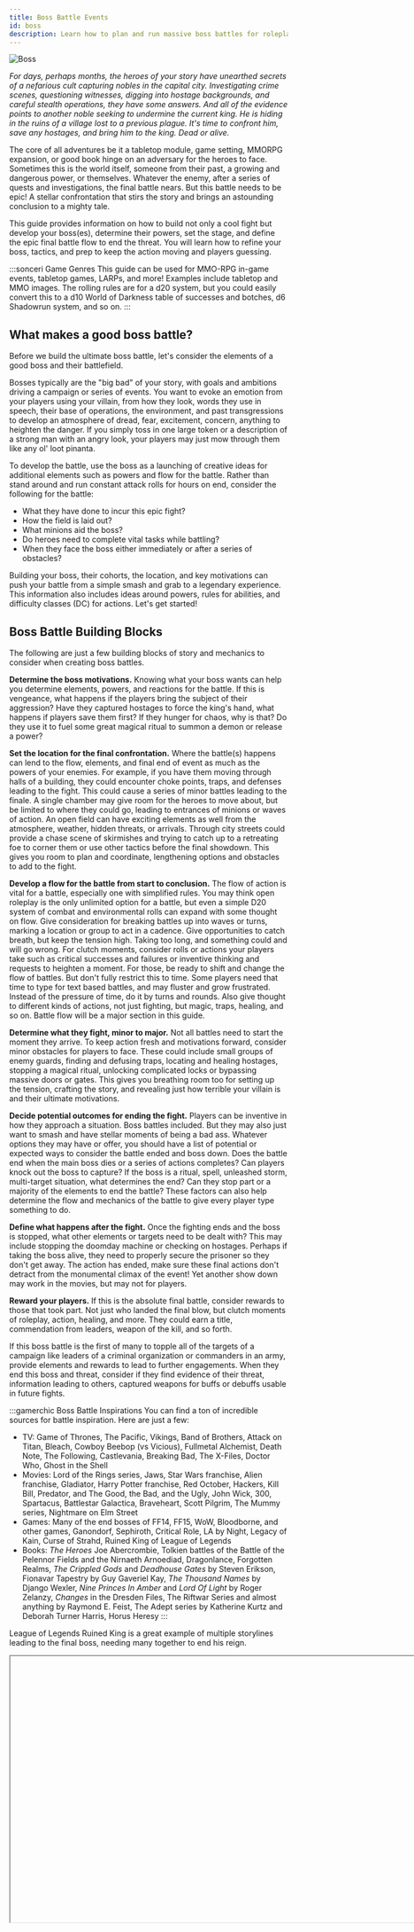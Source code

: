 ```yaml
---
title: Boss Battle Events
id: boss
description: Learn how to plan and run massive boss battles for roleplay and rolling games.
---
```


![Boss](/img/guides/guide-boss.png)

*For days, perhaps months, the heroes of your story have unearthed secrets of a nefarious cult capturing nobles in the capital city. Investigating crime scenes, questioning witnesses, digging into hostage backgrounds, and careful stealth operations, they have some answers. And all of the evidence points to another noble seeking to undermine the current king. He is hiding in the ruins of a village lost to a previous plague. It's time to confront him, save any hostages, and bring him to the king. Dead or alive.*

The core of all adventures be it a tabletop module, game setting, MMORPG expansion, or good book hinge on an adversary for the heroes to face. Sometimes this is the world itself, someone from their past, a growing and dangerous power, or themselves. Whatever the enemy, after a series of quests and investigations, the final battle nears. But this battle needs to be epic! A stellar confrontation that stirs the story and brings an astounding conclusion to a mighty tale.

This guide provides information on how to build not only a cool fight but develop your boss(es), determine their powers, set the stage, and define the epic final battle flow to end the threat. You will learn how to refine your boss, tactics, and prep to keep the action moving and players guessing.

:::sonceri Game Genres
This guide can be used for MMO-RPG in-game events, tabletop games, LARPs, and more! Examples include tabletop and MMO images. The rolling rules are for a d20 system, but you could easily convert this to a d10 World of Darkness table of successes and botches, d6 Shadowrun system, and so on.
:::

## What makes a good boss battle?
Before we build the ultimate boss battle, let's consider the elements of a good boss and their battlefield.

Bosses typically are the "big bad" of your story, with goals and ambitions driving a campaign or series of events. You want to evoke an emotion from your players using your villain, from how they look, words they use in speech, their base of operations, the environment, and past transgressions to develop an atmosphere of dread, fear, excitement, concern, anything to heighten the danger. If you simply toss in one large token or a description of a strong man with an angry look, your players may just mow through them like any ol' loot pinanta. 

To develop the battle, use the boss as a launching of creative ideas for additional elements such as powers and flow for the battle. Rather than stand around and run constant attack rolls for hours on end, consider the following for the battle:

* What they have done to incur this epic fight?
* How the field is laid out?
* What minions aid the boss?
* Do heroes need to complete vital tasks while battling?
* When they face the boss either immediately or after a series of obstacles?

Building your boss, their cohorts, the location, and key motivations can push your battle from a simple smash and grab to a legendary experience. This information also includes ideas around powers, rules for abilities, and difficulty classes (DC) for actions. Let's get started!

## Boss Battle Building Blocks
The following are just a few building blocks of story and mechanics to consider when creating boss battles. 

<div id="hilit">

**Determine the boss motivations.** Knowing what your boss wants can help you determine elements, powers, and reactions for the battle. If this is vengeance, what happens if the players bring the subject of their aggression? Have they captured hostages to force the king's hand, what happens if players save them first? If they hunger for chaos, why is that? Do they use it to fuel some great magical ritual to summon a demon or release a power?

**Set the location for the final confrontation.** Where the battle(s) happens can lend to the flow, elements, and final end of event as much as the powers of your enemies. For example, if you have them moving through halls of a building, they could encounter choke points, traps, and defenses leading to the fight. This could cause a series of minor battles leading to the finale. A single chamber may give room for the heroes to move about, but be limited to where they could go, leading to entrances of minions or waves of action. An open field can have exciting elements as well from the atmosphere, weather, hidden threats, or arrivals. Through city streets could provide a chase scene of skirmishes and trying to catch up to a retreating foe to corner them or use other tactics before the final showdown. This gives you room to plan and coordinate, lengthening options and obstacles to add to the fight.

**Develop a flow for the battle from start to conclusion.** The flow of action is vital for a battle, especially one with simplified rules. You may think open roleplay is the only unlimited option for a battle, but even a simple D20 system of combat and environmental rolls can expand with some thought on flow. Give consideration for breaking battles up into waves or turns, marking a location or group to act in a cadence. Give opportunities to catch breath, but keep the tension high. Taking too long, and something could and will go wrong. For clutch moments, consider rolls or actions your players take such as critical successes and failures or inventive thinking and requests to heighten a moment. For those, be ready to shift and change the flow of battles. But don't fully restrict this to time. Some players need that time to type for text based battles, and may fluster and grow frustrated. Instead of the pressure of time, do it by turns and rounds. Also give thought to different kinds of actions, not just fighting, but magic, traps, healing, and so on. Battle flow will be a major section in this guide.

**Determine what they fight, minor to major.** Not all battles need to start the moment they arrive. To keep action fresh and motivations forward, consider minor obstacles for players to face. These could include small groups of enemy guards, finding and defusing traps, locating and healing hostages, stopping a magical ritual, unlocking complicated locks or bypassing massive doors or gates. This gives you breathing room too for setting up the tension, crafting the story, and revealing just how terrible your villain is and their ultimate motivations.

**Decide potential outcomes for ending the fight.** Players can be inventive in how they approach a situation. Boss battles included. But they may also just want to smash and have stellar moments of being a bad ass. Whatever options they may have or offer, you should have a list of potential or expected ways to consider the battle ended and boss down. Does the battle end when the main boss dies or a series of actions completes? Can players knock out the boss to capture? If the boss is a ritual, spell, unleashed storm, multi-target situation, what determines the end? Can they stop part or a majority of the elements to end the battle? These factors can also help determine the flow and mechanics of the battle to give every player type something to do. 

**Define what happens after the fight.** Once the fighting ends and the boss is stopped, what other elements or targets need to be dealt with? This may include stopping the doomday machine or checking on hostages. Perhaps if taking the boss alive, they need to properly secure the prisoner so they don't get away. The action has ended, make sure these final actions don't detract from the monumental climax of the event! Yet another show down may work in the movies, but may not for players.

**Reward your players.** If this is the absolute final battle, consider rewards to those that took part. Not just who landed the final blow, but clutch moments of roleplay, action, healing, and more. They could earn a title, commendation from leaders, weapon of the kill, and so forth. 

If this boss battle is the first of many to topple all of the targets of a campaign like leaders of a criminal organization or commanders in an army, provide elements and rewards to lead to further engagements. When they end this boss and threat, consider if they find evidence of their threat, information leading to others, captured weapons for buffs or debuffs usable in future fights. 

</div>

:::gamerchic Boss Battle Inspirations
You can find a ton of incredible sources for battle inspiration. Here are just a few:

* TV: Game of Thrones, The Pacific, Vikings, Band of Brothers, Attack on Titan, Bleach, Cowboy Beebop (vs Vicious), Fullmetal Alchemist, Death Note, The Following, Castlevania, Breaking Bad, The X-Files, Doctor Who, Ghost in the Shell
* Movies: Lord of the Rings series, Jaws, Star Wars franchise, Alien franchise, Gladiator, Harry Potter franchise, Red October, Hackers, Kill Bill, Predator, and The Good, the Bad, and the Ugly, John Wick, 300, Spartacus, Battlestar Galactica, Braveheart, Scott Pilgrim, The Mummy series, Nightmare on Elm Street
* Games: Many of the end bosses of FF14, FF15, WoW, Bloodborne, and other games, Ganondorf, Sephiroth, Critical Role, LA by Night, Legacy of Kain, Curse of Strahd, Ruined King of League of Legends
* Books: *The Heroes* Joe Abercrombie, Tolkien battles of the Battle of the Pelennor Fields and the Nirnaeth Arnoediad, Dragonlance, Forgotten Realms, *The Crippled Gods* and *Deadhouse Gates* by Steven Erikson, Fionavar Tapestry by Guy Gaveriel Kay, *The Thousand Names* by Django Wexler, *Nine Princes In Amber* and *Lord Of Light* by Roger Zelanzy, *Changes* in the Dresden Files, The Riftwar Series and almost anything by Raymond E. Feist, The Adept series by Katherine Kurtz and Deborah Turner Harris, Horus Heresy
:::

League of Legends Ruined King is a great example of multiple storylines leading to the final boss, needing many together to end his reign.

<Iframe url="https://www.youtube.com/embed/a8h1BTe45AU"
        width="854px"
        height="480px"
        id="myId"
        className="video-container"
        display="initial"
        position="relative"
        allow="accelerometer; autoplay=1; clipboard-write; encrypted-media; gyroscope; picture-in-picture" 
        allowFullScreen
        />

Stranger Things Season 4 finale battle vs Vecna (spoilers) shows multiple battles happening simultaneously to take down the boss threat.

<Iframe url="https://www.youtube.com/embed/eR_xzqWAC2k"
        width="854px"
        height="480px"
        id="myId"
        className="video-container"
        display="initial"
        position="relative"
        allow="accelerometer; autoplay=1; clipboard-write; encrypted-media; gyroscope; picture-in-picture" 
        allowFullScreen
        />

## Sample Battles

This guide will create 2 villain battles using the options and examples to give you ideas for your epic fights. We will create battle elements, the environment, develop the flow, and end the battle. 

:::sonceri Symbols and D20
For ease of understanding, Warcraft raid symbols are used and the [Warcraft Conquest](https://docs.google.com/document/d/1nlRtaicINUoWWn35ny1MoXp1-zMDL1YMTIW69sHd0v0/edit) and [Expanded Expertise](https://docs.google.com/document/d/1SPOAiBTRjKQKwgwTdK8vjfSWJ7jzHvZAC_pL-FyDim4/edit) system for D20 rules. Any system can be used in place of these or simply open roleplay. These examples just help highlight different methods for running the battles with DCs.
:::

<div class="info-rows">

| | |
| -- | -- |
| ![dragon](/img/guides/icon-dragon.png) | **Ancient Prison** is a final epic battle of a magical ritual holding two combatants in locked combat: Brightmorn a dracthyr (or dragonborn) hero and The Betrayer a corrupted dragon. Held behind a magical barrier ribboned in time and arcane, the villain dragon is locked in combat with a valient warrior of old, both showing terrible wounds yet bound by the spellwork.After learning of this enscrolled battle in previous events, the players arrive at the top of a tower to breech the barrier, end the corrupted dragon, and save a potential hero lost to time and draconic machinations. |
| ![pirate](/img/guides/icon-pirate.png) | **Bandit King** is a smuggler group under the moniker Red Fox Curios connected to pirates and running a smuggling venture. With the Dragon Isles opening, luring numerous explorers and skilled scholars, but few guards. With keen ideas and ingenious plans, they have attacked caravans leaving evidence of Primalists. Over time, they have numerous people, stockpiled and stolen vast amounts of cargo, supplies, and relics. They have also taken a few hostage scholars to sell. It's time to deal with them in a cavern base. |

</div>

## Building the Battle Elements

A battle can be as complicated or simple as you want, focused with one or a couple major enemies or tons of smaller foes leading to that one massive threat. Options are limitless! But with so many options, you could get lost, too complicated, or flounder wondering where to start.

Deciding the following key elements can help you shape the battle:

<div id="hilit">

* **Major Enemies**: How many major enemies will be in the fight? Only the main villain or a number of moderate villains? Will they fight all of these enemies at the same time, in groups, or one at a time?
* **Minor Enemies**: Be these minions, beasts, traps, or guards, will the players need to battle through lesser powered enemies to find the major villain(s)? Can they bypass the minions? Are they fought from entrance to boss, or summoned during the fight?
* **Special Allies**: The battle may have potential allies to gain through rescue or sent as NPCs with the players. They could provide key information, a buff, or items for the battle.
* **Moving or Stationary Battles**: Will players move through to find and fight the boss, begin in the location and not move, fight and move in phases? Or will the players battle the villain and follow them through a series of places in a chase? This can help determine timing, breathing room, and options to keep players motivated.
* **Special Attacks**: You may want to consider buffs the players may have, debuffs applied by the villain, or special attacks that function like environmental effects, debuffs, or a task to complete. This gives your battle diversity while staying within the bounds of the rules. 
* **Environmental Attacks**: These attacks can be unleashed spells and area of effect (AOE) from the location or boss, affects from the location like storms, fly by attacks from minions, or sprung traps. Environmental rolls can get interesting if you handle them with key elements, such as melee takes an environmental attack while ranged get to attack and vice versa.
* **Battle Tasks**: Can players affect your villain and their plans by tackling tasks during a fight? If there is a ritual, magical folks could use their combat actions to instead use skills for undoing the ritual. If there is a magical barrier protecting the villain and minions attacking, some members could attempt taking down the barrier. Healers need to heal and save fallen comrades and hostages as warriors hold the enemy at bay. Heavy fighters could bust through gates using loaded cannons while magical folks hold up a barrier protecting the fighters. So many options!

Let's use these ideas to build the elements for these battles.

### Ancient Prison

The following information lays out the major boss, minor enemies, expected battle elements, and some roll DCs for the Ancient Prison event. This event includes a major enemy and special ally along with various waves of battles leading to the final confrontation.

<div class="info-rows">

| Elements | Description |
| -- | -- |
| **Major Enemies** | The Betrayer was a blue dragon named Lein that fell to a strange corruption. Long in the past, he received a magical artifact to investigate that held a whisper and offer of arcane. What Lein received was a tincture of the old gods through their priest and a terrible legacy. Becoming The Betrayer, the dragon has sprouted eyes that see all things. This enemy is not accessible until the minor enemies are fought and battle task completed. The Betrayer is not fresh to the field but grievously wounded. It's battle with Brightmorn kept it in place as the imprisonment spell was cast. |
| **Minor Enemies** | A number of waves of protodragon whelplings and protodragons are called and rise to battle players. These waves start after players located at the prison {star} start working on tasks to repair runes and unlock it. Waves will crawl up the sides of the tower or land. The DM keeps a tally of damage and decides based on accumulated rolls when a group is bested, or by number of turns. Keep watch for critical failures and hits to highlight actions.<br/><br/>**Warcraft Conquest Rules:**  Call for Combat rounds by groups, keeping groups fighting in turns to make larger events managable. The first enemies are groups of whelplings, second set are massive protodragons. Each point of damage kills a whelpling in a sizable group. Protodragons are a large pool of hit points to burn through.  |
| **Special Ally** | When the prison is released, not only the The Betrayer is freed. A hurt but fighting dracthyr known as Brightmorn will aid the heroes in the final conflict. He is terribly hurt, and only able to provide a rallying buff for one attack in the last stages of battle. This dracthyr was locked in battle with The Betrayer, long enough to cast the prison ritual spell that locked them both together. He is the final line of defense if the prison was ever opened.<br/><br/>**Warcraft Conquest Rules:** All players receive the Rally buff for their final rolls, be it combat or healing. All players choosing combat take part in the killing blow. Brightmorn will fall unconscious. |
| **Moving or Stationary** | Stationary event. Players will arrive to the battle area without moving locations. |
| **Special Attacks** | When active, the Major Enemy boss has one special attack called *Betrayed*. It becomes a vision of someone that has betrayed the player, voice and look, behavior and aspect absolutely matching someone in their past.<br/><br/>**Warcraft Conquest Rules:** Roll PERCEPTION + BODY or INT or CHA.<ul><li>1-10 {skull} has the face and voice of someone that has betrayed you.</li><li>11+ you feel something cloud your mind as you gaze upon it…but seen only this twisted form of Dragon. Those versed in Old Gods and the Void, this feels like something from those realms…</li></ul> |
| **Environmental Attacks** | Few if any environmental attacks. With the waves of enemies and a battle task to complete, this is a good amount of split attention and combat for the group. Highly recommend not using these for this battle. |
| **Battle Tasks** | Magical players can use skills (such as Advanced Expertise from the Warcraft Conquest system, Arcana, Spellweaving, and Puzzles/Enigmas) to rework runes, repair missing runes, to reconnect the leyline power to the prison ritual. Leylines directed by ancient draconic runework attempts to connect to the spell prison, much like previous events. The DM calculates these successes accumulative between all players working on runes to hit the DC for unlocking the prison.<br/><br/>**Warcraft Conquest Rules:** {star} Roll PERCEPTION + INT or BODY. <ul><li>10-15 some runes are connected</li><li>16-19 more runes connected</li><li>20+ a sequence locks</li></ul>  |

</div>

### Bandit King

The following information lays out the major boss, minor enemies, expected battle elements, and some roll DCs for the Bandit King event. This is a group of enemies with a lead boss. In effect, the entire group of named enemies are the boss.

<div class="info-rows">

| Elements | Description |
| -- | -- |
| **Major Enemies** | The battle includes 2 bosses to tackle. *Dorn Ramson* is the leader of the Red Fox Curios smuggling group. He is a massive Kultiran warrior with a quick wit, clean shaven with tattoos of waves over his jaw, piercing steel eyes. He fights with a heavy saber and mace, with a shaman in his backpack. *Pierce* is a half Quel'dorei rogue with deadly percision, poisoned blades, and an unrivaled skill taking down magi. A mage slayer and scholar of people, he has spear-headed the hostage work. |
| **Minor Enemies** | The rest of the cadre are minor threats including small groups of riflemen led by Mr. Fellows, hyenas, bully boys led by Wrenn, and Grosser the goblin shaman in Ramson's backpack. If you need to increase the threat, Grosser can be a heightened problem. These enemies are set up outside the cave, into the cave, and deep in the cave with the hostages and goods. |
| **Special Ally** | They do not have readily available allies. But they could use Perception rolls and skills to find supplies and use them in the battle. For example, they could find potions of healing, petrification potions, bombs, and more. Get inventive and let players try new things. These could provide buffs for attacks!<ul><li>Disoriented/On Fire: Bombs explode causing NPCs to take 2 additional damage in next attack.</li><li>Healing Potion: The player could drink it or feed it to another, providing +2 to a healing roll.</li><li>Petrification potions: Splashes cause more damage to the enemies, making them brittle. They take +1 damage for the rest of the battle.</li></ul> |
| **Moving or Stationary** | Moving event. Players arrive to a location, scout and seek the first lines of battles, working towards the main boss battle. |
| **Special Attacks** | *Dorn Ramson* may have special attacks as the main boss as environmental rolls applying debuffs or damage:<ul><li>Line of Fire in melee causing an AOE of damage split between those nearest</li><li>Totem of Grounding affecting magic users thrown from Grosser the shaman in his backpack, debuffing all healing and battle magic -1 until destroyed</li><li>Spinning saber thrown to dance and cut through the ranged, AOE damage</li></ul>*Pierce's* special attack is to kill hostages. If players do not fight to save hostages, he will begin stabbing them. Expect 1-2 hostages to be at death's door or dead. Make this hurt. |
| **Environmental Attacks** | Enemies have various options for causing trouble and applying pressure. These could be run as environmental rolls (D20 rolls for ducking, debuffing, or receiving damage) against melee and ranged. Each attack could be special per enemy.<ul><li>Petrification potions could cause minor damage or destroy items</li><li>Throw nets to immobilize</li><li>Hyenas could cause a combat debuff on rolls from cackling howl or bleed targets</li><li>Riflemen could set fire to oil in the ground with a volley</li></ul>**Warcraft Conquest Rules:**  Depending on the attack, you could follow the usual rules for safety or damage. I highly recommend considering debuffs such as: <ul><li>*Disoriented*: Hyenas could cause a combat debuff on rolls from cackling howl. Take 2 additional damage in next attack.</li><li>*Disarmed*: Grosser the shaman casts chain lightning causing people to get disarmed. Next attack, they must pick up their weapon to fight using only a straight attack roll for 1 turn, no perks.</li><li>*On Fire*: take 1 extra damage every turn until they put the fire out</li></ul> |
| **Battle Tasks** | Save the hostages. Pierce will attempt to kill and use the hostages to keep people back. Scouts and stealth players could attempt to sneak in and take on Pierce to safeguard the hostages. Hostages have damage and may die easily if stabbed. You should have some die, to push the terrible situation. |

</div>

## Building the Environment

The location of your finale battles should be more than just a cool spot in a game or a fancy map in a virtual table top or printed for miniatures. Consider all aspects of the environment to create a mood and atmosphere that heightens excitment, fear, concern, and other emotions you want the party to cycle through. You can capture this with a physical location, music to play for the fight, minis/tokens/drawings to push the look and feel for the enemy, in game tricks like toys and spells, animations in VTTs, and simply the written word.

Once you have these elements, you can set that stage with locations for your enemies. Consider their movement and actions as part of that atmosphere. They don't need to sit in one place, but can shift, move, and be free in how they attack or flee.

Again, the options are limitless. These elements can help you shape the environment:

* **Physical Location**: From tabletop maps to in-game areas of an MMO-RPG, you can find any location to fit your needs. 
  * For online games, you may want to consider a proxy if you don't find what you need in the lands of your campaign. 
  * Consider the open world, dungeons, and raid instances depending on the size of your event. If the location is too wide open, you could lose people. If you keep on a path, players will stay on target.
  * If the battle remains stationary, consider entrances and exits, furniture and props available, lightning, and feeling of the area. 
  * For moving events, play with halls and rooms, caves and tunnels, structures in the open world to direct your path.
  * Consider the time of day as it may affect an in-game location providing extra elements.

* **Extra Touches**: From music to art, you can provide additional touches to really push the atmosphere and feeling for your battle. 

  * Discord is a fantastic platform for posting artwork and images of your enemies, playing music like a DJ, and sharing your screen for those that may not be available. You are only limited by your imagination. 
  * For in-game options, consider toys such as the new Dragonflight environment machines for weather and sky, inky darkness potions for outdoors, various items as evidence they may find, and in-game mail messages copied as letter or documents they locate. 
  * Addons may give you more flexibility, including created items with TRP Extended or using custom transmog looks and character profile descriptions for interactive NPCs.
  * Post early stories that lead into the narrative, giving players more time to immerse themselves. These could be tales leading into a campaign and summaries after events.
  * Look at player profiles and consider their backstories. Latch onto key elements to connect with the enemies and location. Did they come from the area? Do they recognize some targets from a past city or school? They could have skills that also provide insights, such as religious teachings, battle techniques, scholarly pursuits, ability to see and speak with the dead.

* **Writing**: If you know your enemies will give grand statements, have creepy things to say, or you want to craft their speech or your descriptions with colorful terms, consider prewriting. It not only helps when running and intense event, but you can use this for speeches, one-liners, lists of words to describe something, and more! Here are some examples:

  * If you plan to run in different types of weather, write lists of words describing the weather from storms to intense heat. 
  * Pick colors and adjectives for attacks and results to give fresh words to read and interact with. Swords can do more than simply slash, magic enchants could enrich a mace's smash, and so on.
  * Consider aspects of your enemies you want at the forefront. Write a list of common words or phrases they use, words to describe them. Give them a tick or trait that sets them apart. It helps solidify who the enemy is beyond a bouncing Skull icon.
  * Let players describe something for you, keep notes of key things they say or come up with, and run with it. Whispers and passed information can also be a life saver for a DM. Prewrite lists of insights, correct and incorrect depending on roleplay and rolls, then pass these quietly along. Players can craft the action for you.

### Ancient Prison

The location for the **Ancient Prison** is a single tower with enough space to break up all members into multiple groups. This epic battle will run only at the top of the tower in Waking Shores, Warcraft Dragon Isles. The tall tower has enough space for a center area for the prison and 4 leaves to separate players into groups based on compass directions. All views are majestic with a vibrant sky, towers and mountains in the distance, and enough distance between groups to give them space to work and move. 

This layout supports a stationary battle, giving players just enough space to shift, atmosphere to enjoy, and a focused waves battle. 

Based on events, players have directed power to this tower which has caused a beacon to rise and shine over it, like sunlight pouring up from the ground around it. However, as it charges, it takes time (which lets the events stretch from one night to the next). This may cause others in the area to be intrigued. Use that to  push the feeling of this tower and the awe of power. Let's prewrite a description:

>The air feels tense, crackling with energy, as the empowered tower gleams as a beacon in the Waking Shore. So many were pointing, gawking below, wondering throughout the day WHAT was happening. And your group like others is drawn there…but with a purpose. The Silver Legacy likewise pinwheel through the air with you as you fly…up…up..up to the top until your drake shivers from the power needed for wings and breath. Reaching the summit, you find an intact tower. By sight, it is quiet if bright.

![prison base](/img/guides/prison-base.jpg)

The following are the main characters I determine for this battle, using these guidelines to craft the experience:

<div class="info-rows">

| Elements | Description |
| -- | -- |
| **The Betrayer** | Once a young blue dragon called Lein, an old god relic connected them to a tendril of power and influnece from an old god's priest. For now, who that is doesn't matter and can evolve later if players show interest. Less is more right now. This description is what they see when the barrier drops. Until then, it is too bright to see details.<br/><br/>*Description*: A mass of violet violence carves through the air. Once a blue dragon, it is now some amalgam of deep night. Deep gashes rend through scale and muscle revealing bone in some places, yet blood does not flow or clot. Indigo and night gems scatter across flesh and scale, one with its body. Small, yet a youth, but something unwholesome lies in the eyes. And the gems all open at once. So many eyes, of so many races… It does not speak…<br/><br/>*Keywords*: violet, violence, darkness, seething, lurid, hypnotic, deceiving, soo many eyes, goat iris, triplicate reflections, pooling darkness that absorbs like never reflecting<br/><br/>*Aspects*: Constantly standing staring at all players at once and speaking. Players hear and see those that betrayed them most. Demeaning, disinterested, disappointed, mourning and sadness. Not direct hate, let the players find their own hate. |
| **Brightmorn** | A dracthyr of little renown, he battled the once dragon with others. When death seemed impossible and cleansing unknown, he sacrified himself to be locked in a force cage with The Betrayer until the dragons could find a solution. He was forgotten. This backstory may be important later, for now he is badly hurt and still locked in battle. This description is what they see when the barrier drops. Until then, it is too bright to see details.<br/><br/>*Description*: A Dracthyr of brilliant dove gray scales lands with a mail plated clack of claws. Armor in layers of dunes and waves wraps around the heavy form, banded over horns coiled in bronze. A line of writhing deep violet seethes along one wing, a wound left by the other. He holds forth a greatsword cracked through with golden sand falling to the tower stones. “Why have you…released this spellwork? We cannot allow it to leave this place!”<br/><br/>*Keywords*:inspirational, tired, unfaltering, nearing the razor's edge, fighting not to die to sink into oblivion, pale and losing strength, heralding strength to those that need it, a cold sunlight, a winter's touch to his breath and flesh as if warmth was lost<br/><br/>*Aspects*: Unwilling to fall lest this creature be released on the world. He does not see himself as a hero, merely doing what must be done at all costs. He is so irreevocably tired and aware of time's passing. He has felt those many eyes on his...for thousands of years. Any warmth is drawn from him, leaving him thin as smokein a still room. |
| **Shimmers** | Throughout the events, odd shimmers have been visible by dracthyr and highly magical players. Asking players with high magic (regardless of class) to roll, I kept a list of those to provide whispers of oddities to. These shimmers are magical reflections of the past battles and histories caught from the timeloop of the Betrayer and Brightmorn. This is a way to add even more backstory or direct players. Shimmers could be seen with perception rolls seeming to give direction (rather than just saying HEY DO THE THING!).<br/><br/>*Aspects*: Helpful and afraid, hints of being familiar to dracthyr but they can't seem to pinpoint why |

A group is helping the players gather and fight this as helpful allies. They are here for story and only provide a buff if absolutely required. They can help in the description of seeing the combatants locked in the barrier:

>Two figures seem locked in place, hovering in air, within the glow. Runes are pulsing in some odd patterns, the power is available, but not all of the runes are connecting as stonework is in the wrong pattern! It looks much like the stones from last night. Felarin motions to those with magics call. “Fellowship and Legacy, let’s work together on this. Maybe we can reorder these runes and stones to unlock the ritual or connect with the leyline?”

</div>

### Bandit King

The location for the **Bandit King** is a large cavern with a wide entrance and area to fight. This event was held in a cavern system in Waking Shores, Warcraft Dragon Isles. The cave located near the Life Vault Ruins has an extensive system inside, a wide field leading to the entrance, and many hiding places for players to slowly scout up to the location. 

This layout supports a moving battle, working through minions to find and fight the final boss deep in the cave.

Based on events, players have tracked the last frightful run of a caravan until they find one wagon destroyed, the rest escaped. They find blood and week old trails leading away along a river. When they arrive, they see a clearing. The description gives hints that scouts and stealth may be a good idea:

>Leaving the trails, you come along a riverside, rocks and deep earth damp from the shallows and fast moving depths. The clarity of the water is beguiling, perhaps far deeper than you imagine as you scan across. Yet wildlife does not flourish here, and any tufts of grasses or small trees are lacking. Beyond the bend seems to be an opening into the low hill…perhaps a lagoon or cave?

![bandit base](/img/guides/bandit-base.jpg)

As this is a moving location with active enemies, asking for rolls and scouting can lead to more information whispered to players based on rolls and roleplay. Writing out this information early helps give insight with quick copy and pasting in whispers. Players can then take off with the descriptions and warnings. For this, consider creating a set of perception insights for two groups: scouts and adventurers.

**Scouting Perception**: Gathering or flanking out, the scouts easily spot a couple riflemen on guard duty behind boulders near the entrance of the cave. They could easily sound the alarm to call others out. There is a ledge above the cave, thick grasses. As a group you can start your search and infiltration. The rest of the group will get a chance to look soon… SCOUT TEAM PERCEPTION  + BODY or INT!

* Your eyes and senses are keen for finding oddities and quickly notice a cave. Shadows move within a good number of people. Most seem tall, a few smaller, and a few…animals?
* Beyond the entry of the cave you spy out numbers of people and crates. Numerous crates, rolls, large amounts of goods in the cavern. Perhaps you found the Silver Legacy tucked away?
* What lies in the cave is not friendly. The scent of wild animals like those from the Barrens is heavy with musk, fresh and old blood, rotted meats from spoiling, and the usual refuse of too many people in a space for too long. 
* Despite the natural setting, you have keen sight to pick out weapon caches of firearms, javelins, swords, and buckets that stink of oil. Marks in and out would be overlooked by most, not you. A fair lot is in there, none of them friendly…
* The muffle of a sob. The backhand smack of flesh. A broken soul or two is inside. There is an aggressive force in the cave holding prisoners. But you don’t see anything of the Djaradin or Primalists.
* Within the confines of the CAVE, three men and women huddled near catatonic in fear, hunger, and blood loss. Despite the pretty sum of wealth they would bring in, some of them had been troublemakers. As the scouts have dove through the clues, sought the edges of the cave, they have some to perceive these folk needed help fast. Scouts now the Stealth Squad had a new mission…save the hostages. 

**Adventurer Perception**: As the Scouts head within, their steps and stealth taking them from your sight, those remaining at a distance can take a look. Sonceri whispers around to those nearby, “Let’s try and see what we can, with peepers and magics, just not too close.” As the Scouts are away, time for the rest to look! ALL OTHERS PERCEPTION + BODY or INT

* As you study ahead, you can hear the echo of water and rapids into a hollow space…perhaps a cave! The shadows among the rocks and grasses seem to have an opening.
* Ahead is a cave with a wall of rocks and boulders around the entrance. Marks in the riverbed and nearby hill mark the old locations in rivets and yellowed grass.
* A tang drifts on the air, something that burns the nose and waters the eyes. It reminds you of lamp oil, cleaning fluid, a mix of things stronger than it should be. But you don’t see anything being cleaned…
* You scuff your boot into the rocks and sand, noticing a sheen of oil through the earth, a bit in the water. It seems to flow and eek from a ways down. Perhaps in the earth and around that cave.
As you step along the riverside, your foot catches on something like a branch. It cracks and breaks, the end curved and worn, the other shattered. Bite marks marr along the length. As you rub it clean a bit, you realize…it’s bone. Here and there, chewed, shattered bones…

Once they get into the cavern depending on battles and guile, they will find the entire cavern filled with crates of stolen supplies, carefully maintained relics, fineries plucked from the isles, bags of strange herbs, ore to be packed, and hostages chained and bloodied. Weapons and munitions are stored near at hand, with enough safeguards to protect the fineries lest something set fire or explode. A shaman tends the wares and wards. Thugs keep hyenas fed. Everyone has a task. Additional crates of potions and evidence lies towards the back of the cave for setting up false attacks and leads for the locals.

The following are the main characters I determine for this battle, using these guidelines to craft the experience:

<div class="info-rows">

| Elements | Description |
| -- | -- |
| **Ramson Dorn** | Massive for a Kultiran, he's a pirate turned bandit with the wiles and brute strength to keep this gang going. So far the venture has been insanely successful, perhaps too successful. The place is heavily filled and difficult to move for smuggling efforts. He wields a heavy saber and mace, is clean shaven with various tattoos including over his jaw. He speaks well with a keen mind always at work, piercing eyes as sharp as his blades. In a large backpack, he keeps a goblin shaman Grosser who works with the mountain to cast spells, heal, and protect.<br/><br/>*Loyalties*: He has an agreeable situation with Grosser and an abiding partnership with Pierce. They two have saved each other from untidy ends many times over. He doesn't hold much hate, either you matter or you don't.<br/><br/>*Keywords*: calculating, intelligent, careful, chilled charisma, lethal in battle, solid in negotiating, despises vice  |
| **Grosser** | A goblin of middling years, small for his size, he rather enjoys this rough work. The boss keeps him deep in vices, mainly a snorting drug and elementals primals. His work is simple, keep the boss alive and fight when needed, keep the hostages from the brink of death, and do some of the dirty work with Pierce.<br/><br/>*Loyalties*: He has a respect for Dorn. He hates Pierce with a passion and dreams of killing the assassin.<br/><br/>*Keywords*: enjoys his vices, leathery, tiny and spurned by most, vindictive, sharp teeth, more a wolverine than a goblin, smelly |
| **Pierce** | A half Quel'dori, half human, the rogue took to killing quite early in life. He never speaks of his past, with an unknown age and lethality that borders on excessive. He is the sharp razor that kills in a heartbeat, in the moment of a blink. He never seems to blink or look away. His sight is direct, and holds you regardless of where you are, even if you think you are hiding a sense of forboding spying wears on your nerves. He dresses in clean leather, refined, simple, easly lost in a crowd by flipping up and down pieces to blend in.<br/><br/>*Loyalties*: None. He works with Ramson and gives his respect only to him. He seems to care for nor love anything.<br/><br/>*Keywords*: complicated, resourceful, ice, unyielding, flat, forgotten, deadly |
| **Mr. Fellows** | Just a hired hand that handles the guns and riflemen. |
| **Wrenn** | A woman so broad and strong to be mistaken for a man. Just a hired hand for the bully boys. |\
| **Hyenas** | Beloved pets that eat anything and everyone. Belong to Ramson. |
| **Hostages** | The three hostages and a dracthyr are held against their will. Marigold Brighthorn a thin tauren druid in soiled leathers, Shandrisen a kaldorei magi holding an arm close, and Bobbin Brightcog an eldering goblin bookkeeper wearing the bloodied whites of a Silver Legacy member. The Dracthyr is Skentha a translator from the Crumbling Life Archway deeply wounded and breathing shallow. While all of the hostages look in poor shape, the darcthyr is near death. |

</div>

## Building the Flow

Regardless of the amounts and types of enemies, allies, battlefields, and themes, all big battles come down to two types: linear and branching paths based on actions.

**Linear battles** tend to have planned turns and rounds, following a specific path of action. This could be a series of combat actions with environment rolls or special abilities/attacks interspersed. Enemies could be a set of waves or major bosses available one at a time. Many video game battles follow this method, such as the Kael'thas battle in The Eye. In this fight, you battle a court of mini-bosses one at a time, a series of magical weapons, all of the bosses raised again, and finally the major enemy Kael'thas. 

**Branching path battles** have base attacks, environmental effects, special attacks, and moments prepared ahead of time and instigated in different orders based on player actions. Key attacks and situations may initiate based on a path they take through a location, bosses and enemies they choose to fight in different orders, or the cause and effect of choices made early on. For example, raid battles in an MMO-RPG provide different paths and orders sometimes to encountering bosses and enemies. The actual boss fights in those raids may be linear or buffs differ based on choices. Warcraft provides a great example in Ulduar. This raid provides different paths and orders for fighting mini-bosses, and different mechanics on the final boss depending on decisions before the fight by speaking with different defeated mini-bosses.

All of these battles can be pre-written with scripted moments to help keep the flow of battle moving forward. With too little prep, you may spend too much time writing situations on the fly, slowing a fight and losing player interest. I strongly recommend prewriting combat calls, perception and skill checks, environmental calls, buffs and debuffs, and any speeches or descriptions. This gives you time to watch the flow of roleplay and battle, reacting to player actions for a unique experience!

:::sonceri Was it a NATURAL 1 or 20?
The natural 1 and 20 are powerful rolls in a battle. These could mean a terrible failure and grand critical success! When these are rolled, consider providing extra touches for those players. Perhaps someone with a 20 could save someone that rolled unwell or suffer a bad response (save from falling, help dodge an attack, reduce damage a little). A natural 1 could lead to misinformation, devastating attacks, or a buff to the enemy seeing such a success.
:::

### Ancient Prison

As this is a stationary location, this battle is written as linear with carefully ordered battle sequences. The map is marked with symbols for the groups to stand, not for enemies. This battle includes a vital part of tasks completed with combat and skill rolls to unlock a magical prison. Due to this sequence, environment rolls are not asked for.

#### Battlemap

![bandit base](/img/guides/prison-battles.jpg)

<div class="info-rows">

| | |
| -- | -- |
| ![skull](/img/icons/skull.png)| **Betrayer**: Unreachable enemy The Betrayer locked in battle with Brightmorn. Until the ritual is brought down, the battling pair cannot be reached. |
| ![star](/img/icons/star.png) | **Magical**: Magical players working to repair and reorder the runes to unlock the magical ritual. Until they open this sealed ritual, players cannot interact with The Betrayer and Brightmorn are unable. However, enemy protodragons are being called by the horror within! So much magic is awakening the sleeping horror. Battling groups must protect this group at all costs. Likewise, this group cannot let the others fall. |
| ![triangle](/img/icons/triangle.png) | **North**: Battling and healing players in this location. They must protect the center at star. |
| ![diamond](/img/icons/diamond.png) | **South**: Battling and healing players in this location. They must protect the center at star. |
| ![moon](/img/icons/moon.png) | **East**: Battling and healing players in this location. They must protect the center at star. |
| ![square](/img/icons/square.png) | **West**: Battling and healing players in this location. They must protect the center at star. |

#### Wave One Encounter

Each round of battle, groups will be called to attack enemies and working on the ritual magic in a specific order. To keep this interesting and flowing forward, groups will swap around after whelps. The center group may also have a chance to help those around the edges battling depending on their success. This is a revolving fight through waves. Breaking up players into groups and calling them for each round keeps the flow going, action high, and the DM focus on player responses and requests. The special aspect of this fight is DM attention to rolls not writing a ton of battle steps due to the ease of prewritten content to lean on.

This is an example of prewritten linear battle steps for wave 1 protodragon whelps. 

:::sonceri Prewriting Helps!
I wrote these literally in a list per turn. This gives me time to focus on player responses, heroic rolls, potential ideas. So much text flies and having a chance to focus on what players post is important. Prewriting helps give breathing room and time without slowing the pace.
:::

| | |
| -- | -- |
| ![star](/img/icons/star.png) | **Magical**: {STAR} So it begins… Magical folk take up positions and find a massive pattern of runed stones. Some of them are out of order, flipped, incorrect. You need to start putting them in the correct order to connect the magic.<br/><br/>{STAR}  PERCEPTION + INT or BODY! 10-15 some runes are connected, 16-19 more runes, 20+ a sequence locks!<br/><br/>ALERT! Everyone at the points begins to hear screeches and howls… many draconic forces are coming, too many to rightly discern where, how many. But it’s a growing number! |
| ![triangle](/img/icons/triangle.png) ![diamond](/img/icons/diamond.png) | **North & South**: {TRIANGLE} and {DIAMOND} Some of you hear clattering sounds of stone reach your ears. Claw on rock and the telltale screech of something from below. Over the side you peer out and spy numerous Protodrake Whelplings climbing up! Hungry jaws snap and throats wail. They sense a meal and magic! “They come over the sides soon! Ready yourselves!”<br/><br/>{TRIANGLE} and {DIAMOND} COMBAT ROUND! Every point of damage kills a whelpling! |
| ![square](/img/icons/square.png) ![moon](/img/icons/moon.png) | **East & West**: {SQUARE} and {MOON} No sooner had the clamoring of scales and cries reached your ears than you see Protodrake Whelplings skitter away from the north and south, joining more of their siblings, crawling up like a dark wave. Gouts of tiny flames form in their maws as they crest the side! “They’re here too!”<br/><br/>{SQUARE} and {MOON} COMBAT ROUND! Every point of damage kills a whelpling! |
| ![star](/img/icons/star.png) | **Magical**: {STAR} Runes have started to light and connect, but one is cracked! It requires something to fuse it back together..a dangerous venture though… Using magics might backfire!<br/><br/>{STAR} COMBAT MAGIC: Every point of damage fuses the rune back together! Or get zapped! |
| ![triangle](/img/icons/triangle.png) ![diamond](/img/icons/diamond.png) ![square](/img/icons/square.png) ![moon](/img/icons/moon.png) | **North, South, East, West**: {TRIANGLE} {DIAMOND} {SQUARE} {MOON} The whelplings attempt a final hungering assault scattering and wheeling up in a storm! A tornado of snapping jaws and wracking claws! They descend on you all with a fierce abandon trying to topple you and maul in groups!<br/><br/>{TRIANGLE} {DIAMOND} {SQUARE} {MOON} COMBAT ROUND! Every point of damage kills a whelpling! |
| ![star](/img/icons/star.png) | **Magical**: {STAR} As the runes lock into place, power glimmers through the dark crystals into pearlescent azure with touches of purple. The sudden shock of power rises and in lines connecting with larger runes of golden bronze time magics. Yet they…clash! A bubble of time is pushing outward, needing to be held at bay! <br/><br/> {STAR} MAGIC COMBAT! Every point of damage battles back and lashes the time eruption, unraveling or constraining the power! |

Finally, the whelplings end: 

> The last of the whelpings are ended for some, any remaining try to press forward to get any nibble they can. You have but a moment to catch your breath. Howls and roars pierce the air...it's not over!

At this point, you can give them just a moment to breath, but keep the battle moving. If you have some players fall, consider giving the healers a moment to get them back up and on their feet. When ready, press on to the second wave.

#### Second Wave Encounter

At this point you enter the second wave with 2 large protodragons, switching up the groups, and completing the battle task. Here is an example of how that may go:

| | |
| -- | -- |
| ![diamond](/img/icons/diamond.png) ![moon](/img/icons/moon.png) | **South & West**: {DIAMOND} and {MOON} A howl splits through the night sending the whelplings skittering away ! A large Earthen Protodrake circles and lands hard between your groups! Claws gain easy traction, as foreclaws and razor maw seek to consume {DIAMOND} and the spined club of a tail batters {MOON}.<br/><br/>{DIAMOND} and {MOON} COMBAT ROUND! Battle back the EARTHEN Protodrake! |
| ![triangle](/img/icons/triangle.png) ![square](/img/icons/square.png)  | **North & East**: {TRIANGLE} and {SQUARE} Hairs begins to rise from the storm above… A rival protodrake comes covered in sparks and sizzles, gold and teal flashes of lightning. Eyes glare down over a feast of adventurers the other found. With a greedy wide maw, an Electrical Protodrake rears back clinging to the edges seeking to cook you all with lightning breath, sparks running through a white mane.<br/><br/>{TRIANGLE} and {SQUARE} COMBAT ROUND! Battle back the STORM Protodrake! |
| **ALLIES AID!** | To help the magical group, the allies provide aid: Felorin of the Silver Legacy calls together the other members, surrounding those working steadily. Each of them take up wands, form runic circles around those that battled the time eruption. Eyes closed, incanting, casting, they channel from one to the next forming another circle around the edges. {STAR} you get +1 to any next roll! |
| ![star](/img/icons/star.png) | **Magical**: {STAR} With the force bubble pressed back to a manageable level, some of you show clashes with the power. Some with longer hair, a couple extra lines about the eyes, younger hands. Felorin looks over the runes with you all and nods. “I think…we can move more of them!” Some sequences are close to lightning, if only the southern edge of runes were in the right order… You can gather your wits and try!<br/><br/>{STAR} PERCEPTION + INT or BODY! 10-15 some runes are connected, 16-19 more runes, 20+ a sequence locks! |

These sequences continue, swapping around, reacting to players, the center group dealing with runes and helping battle when they can. When done, call for killing blows on these mini-bosses and continue into a rest period for open roleplay and healing. 

:::sonceri Rest Periods
These are important to give players a chance to heal and deal with the situation. Judge the time and give appropriate time to players. When ready, you can move into the final phase opening the ritual circle and the last battles with the main boss and potentially saving Brightmorn.
:::

#### Final Boss Battle

Players from the center now join their fellows in the side groups in the compass positions. They no longer need to unlock the rituals and can battle and heal as needed. Star is now Brightmorn and Skull is The Betrayer. Both are targetable.

Again setting the turns with linear prewritten content. This is when you introduce The Betrayer and Brightmorn, detailing what they see and providing an empowered special attack by the enemy:

| | |
| -- | -- |
| **RUNES UNLOCK** | As you empower the ritual, the magics unfold in layers of golden see-through discs, moving and revolving around the center platform. Symbols shine in lines from top to bottom of the soft glowing discs of power, the spellwork caught in golden sand. |
| ![skull](/img/icons/skull.png) ![star](/img/icons/star.png) | Two figures float within the circle of magics. Gazes sear into the other, then beyond and the ghostly faces of mortals about them…and kin. <br/><br/>{STAR} BRIGHTMORN: A Dracthyr of brilliant dove gray scales lands with a mail plated clack of claws. Armor in layers of dunes and waves wraps around the heavy form, banded over horns coiled in bronze. A line of writhing deep violet seethes along one wing, a wound left by the other. He holds forth a greatsword cracked through with golden sand falling to the tower stones. “Why have you…released this spellwork? We cannot allow it to leave this place!”<br/><br/>{SKULL} THE BETRAYER: A mass of violet violence carves through the air. Once a blue dragon, now some amalgam of deep night. Indigo and night gems scatter across flesh and scale, one with its body. Small, yet a youth, but something unwholesome lies in the eyes. And the gems all open at once. So many eyes, of so many races… It does not speak… |
| ![triangle](/img/icons/triangle.png) ![diamond](/img/icons/diamond.png) ![square](/img/icons/square.png) ![moon](/img/icons/moon.png) | **North, South, East, West**: This is the special attack by The Betrayer:<br/><br/> EVERYONE {TRIANGLE} {DIAMOND} {SQUARE} {MOON}: BETRAYED! Roll PERCEPTION + BODY or INT or CHA. 1-10 {skull} has the face and voice of someone that has betrayed you. 11+ you feel something cloud your mind as you gaze upon it…but seen only this twisted form of Dragon. Those versed in Old Gods and the Void, this feels like something from those realms… <br/><br/>At this point, players will drive themselves crazy, filling their minds and roleplay with those that betrayed them. Make note of some responses for later touches to the fight. |
| **BATTLE BEGINS** | As this is the final battle, with few rounds left, this is a good place to provide DM notes, flavor text, and get back in the groove of attacks with environmental rolls added in.<br/><br/>{SKULL} “I bring a gift.” The BETRAYER plucks a gem from its chest holding it out. It is not an eye, but a glittering, expensive, powerful, magical piece of wealth. “I offer power to any who wants it…”<br/><br/>{STAR} BRIGHTMORN levels his sword and begins to encant seeking to rebind them again! “No…NO! The way must be shut! The gate cannot be opened further! Either aid me or end him!”<br/><br/>DM NOTES: In this battle you can aid {STAR} BRIGHTMORN by lashing magics, casting rituals. Those combat actions count as points of binding for the gate. You can fight {SKULL} BETRAYER and just end him!  |
| ![triangle](/img/icons/triangle.png) ![diamond](/img/icons/diamond.png) | **North & South**: {TRIANGLE} and {DIAMOND} The layers of bronze protection discs shift and move like a puzzle then pause! You have an opening to strike. The BETRAYER floats in the air filling the top of the tower with its presence, eyes watchful… <br/><br/>{TRIANGLE} and {DIAMOND} COMBAT! Aid {star} every dmg point aids in his spellwork OR fight {skull} every point damages the fiend! |
| ![square](/img/icons/square.png) ![moon](/img/icons/moon.png) | **East & West**: {SQUARE} and {MOON} The layers of bronze protection discs spin again! A sliver of space opens to get closer for a strike. The BETRAYER coils deeper into the shadows above in the tower’s arches. It roils like…stormy water…<br/><br/>{square} and {moon} COMBAT! Aid {STAR} every dmg point aids in his spellwork OR fight {SKULL} every points damages the fiend! |

Continue the battle until you feel the time is right, then post the final attacks asking for final rolls. For those that do attack, give them special responses of what they experience. This gives every player a sense of purpose, and ends with a bang.

> As time resumes, you see a flicker of yourself disappear as the loop completes. Brightmorn looks aloft and eyes widen… “The gate…those eyes…you are right. We must finishing breaking them! I know now who you are…but give all you can!” He raises the sword, glimmering with the power entrusted by others and whispers. “Come. FInish it.”  The roiling shadows reach forth, slithering and slipping to fall upon the Brightmorn! A seething mass of scales, limbs, and eyes…far less than started… From within the mass of shadow is a SCREAM and the carving of magic!
> 
> EVERYONE {TRIANGLE} {DIAMOND} {SQUARE} {MOON}: Safeguard the Brightmorn! Break the eyes and send the creature back! Close this gate!

Destroying the eyes and closing the gate will end this battle. The blue dragon cannot be saved, only the influencing force can be pushed back. Once this is done, the battle ends.

</div>

### Bandit King

This boss battle is far more branching paths, where players get to decide how they proceed. If you have a strong core of stealth and scouts, they may want to enter quietly to get a full view into the cavern and bring that info back, or hide and wait for the moment to strike. You may create diversions to lure out the enemies into the open, sending a group in to save hostages. So many options!

The best way to handle these events is to prewrite potential attacks and some key phrases. This gives you something to lean on when responding to players. You can also break up the group by encouraging teams: stealthy scouts, ranged, and melee. This gives you some leeway at least in environmental rolls.

The goal here is to end the bosses and save hostages.

#### Battlemap

![bandit base](/img/guides/bandit-battles.jpg)

<div class="info-rows">

| | |
| -- | -- |
| ![skull](/img/icons/skull.png)| **Ramson Dorn**: The main boss of this group. He's smart, careful, and tactical. He has most folks fooled out here, and hasn't been caught until now. He can attack ranged and melee. |
| ![cross](/img/icons/cross.png)| **Grosser**: The stunty goblin shaman settled in Ramson's backpack. Where he goes, the goblin goes. This simplifies their locations. Also players can decide one or the other to fight. Grosser will fight according to orders or heal Ramson. |
| ![star](/img/icons/star.png) | **Pierce**: This is the assassin. While he is deadly, his goal is to kill hostages or poison them if anyone attempts to get back there. He is a one man wrecking crew against any scouts or stealth entering the back. He has a couple worthless thugs working for him. Use them if the scouting/stealth party is big. |
| ![triangle](/img/icons/triangle.png) | **Hyenas**: Saber, Fang, and Rake are the three hyenas. They are always hungry, smart, and will play with their food. |
| ![diamond](/img/icons/diamond.png) | **Mr. Fellows and Riflemen**: Group of riflemen of variable size depending on the party size. They tend to attack ranged. |
| ![square](/img/icons/square.png) | **Wrenn and the Boys**: Dumb as dirt, mean as hell, and will body slam anyone into submission. This group is variable size as needed. They tend to attack melee. |
| ![moon](/img/icons/moon.png) | **Hostages**: They are hurt, chained, and cannot be easily moved. The dracthyr is near death. All else fails, they must save Bobbin per the contract of work. |

For anyone sneaking into the cave, they may receive this information:

> The cavern stretches deep within the hillside, farther than you expected. Within you spy out a group of cutthroats led by a half elf. PIERCE {STAR} has blades at the ready, flicking about their hands, a shock of dark hair with a length of soft blue run through. Baleful eyes lay upon the hostages. “Gag and bind their hands.” A small group of knife wielding thugs get to work on the three hostages next to a battered dracthyr {MOON}. 

#### Boss Mechanics

When prewriting this event, consider potential attacks for each boss and lean into loyalties depending on how the odds will go. This gives breathing room and options for different enemies to shine. If you have a heavier ranged party, you could have more ranged attacks. For a large stealth group, consider traps and leaving the hyenas inside to help find and ferret out the hidden. 

These are just examples that you can tweak, shift, and scale depending on the size of the group.

:::sonceri Scaling for Group Size
A great way to scale for small to large groups is the debuff/buff option. This gives a greater affect for damage and actions rather than constant environment rolls without flavor or teeth. Consider skill rolls as well, allowing players a moment to spy out a trap, or fall to one, buffing or debuffing their rolls for 1 round. These small options can scale up and down, while adding flavor and danger. And if one of the bosses has effective attacks, it could cause the group to focus fire a threat fast.

Another option for these is the **squad mechanic**. Instead of fighting a bunch of mini-bosses, they face a mini-boss with minions. As players score hits and whittle down adversaries, they see the groups falling. This is merely a way to buff a group's HP size vs the damage output of the players. For some minor bosses, heavy losses may cause them to have morale debuffs and potentially yielding, dropping weapons.
:::

| | |
| -- | -- |
| ![skull](/img/icons/skull.png)| **Ramson Dorn - Line of Fire**: RAMSON {SKULL} twists from his clash with those nearest, trading blows with (PLAYER NAME HERE). His keen eyes look over the battlers, assessing threats as his saber twists in a corkscrew and clashes along with the mace. Sparks fly and fall, landing upon the oil touched earth. Those with a keen mind may best figure out just where it may go faster than any skill of agility could, tracking and tracing the treacherous terrain! With a rush and WHOOSH, the flames catch! Leap away, drop and roll! MELEE: ENVIRONMENTAL + BODY! |
| ![cross](/img/icons/cross.png)| **Grosser - Grounding Totem**: “GROSSER {CROSS}, get to work!” As Ramson howls, a small goblin shaman peeks out from within a backpack. Taking up a small charm from around his neck, he tosses it to the earth. The small piece that clockwork transforms into a totem, humming with grounding magics. His eyes seek out the magical, the healers and casters, reaching forth to try and dampen their abilities with sonic screams!  HEALER/CASTERS: ENVIRONMENTAL + MIND - 1-9 means -1 to magical attacks until the totem is destroyed {CROSS}!  |
| ![star](/img/icons/star.png) | **Pierce - Assassination**: Within the cavern, the thugs and stalwart scouts battle blade vs blade. Bright eyes slitting, PIERCE {STAR} makes a quick motion with fingers sliding down the back of his hands, tapping twice. For most, this seems like asking for the time? But for those capable of thieves cant, it harbors a darker design. /Kill the witnesses./ The order goes out to kill the hostages. Would the scouts save them!? CAVE: ENVIRONMENTAL + BODY  10+ you stop a hit against a hostage. 5-9 a hostage is hit and bleeding. 1-4 a hostage is terribly wounded. Players take no damage! |
| ![triangle](/img/icons/triangle.png) | **Hyenas - Cackle Fear**: The babbling of water cannot hide the sudden bone-chilling cackle of HYENAS {TRIANGLE}. The trio of fiends raise hackles, forming up into a terrifying pack. Any wounds they shrug off, blood sluicing through fear of their own and victims, mingling like a ruddy warpaint. One by one they toss up their heads. The chitter cant of laughter, the horror of garbled howls, and whence they peer down again…their maws are spittle foamed! MADNESS! It reaches forth trying to send you running! EVERYONE: ENVIRONMENTAL + CHARISMA - 6-10 you just RUN! 3-5 you run and take 1 dmg! 1-2 you run and fall hard 2 dmg!  |
| ![diamond](/img/icons/diamond.png) | **Mr. Fellows and Riflemen - Volley and Oil**: The constant seesaw of blows would eventually wear down their defense, forcing them back into the cavern. Something MR. FELLOWS {DIAMOND} could not allow. With a bark and raise of right back, the voice and words more guttural syllables than anything resembling language, the riflemen in his crew reloaded with a series of heavier shots, enough to break bone! Those keen of agility or strong of body would fare better. “HEP, HAR, FER!”  RANGED: ENVIRONMENTAL + BODY roll or be set on fire! |
| ![square](/img/icons/square.png) | **Wrenn and the Boys - Boulderdash**: Moving in a pack of braun and hatred, the hulking figures of WRENN {SQUARE} and the boys pull away from combat long enough to wrap arms around boulders and heavy stones moved around the mouth of the cave. With just a slight advantage of height, they twist, turn, and HEAVE, sending the stones into the strong battlers at the fore! Earth, grass, some worms are flung in the arc of massive rocks! MELEE: ENVIRONMENT + BODY vs boulders! |

#### Buffs and Debuffs

This battle leans heavily on Environmental rolls as mass AOE attacks from the bosses. To keep the attacks from being tedious, consider applying buffs and debuffs instead of the normal environmental damage! 

**Using the Environment:**  Players may find items in the cave to help the fight as weapons or buffs and debuffs:

* Petrification potions could cause minor damage or destroy items. This could freeze a boss for one round or reduce how many players are affected by their Environmental attack. Instead of hitting all melee, you could pick just three players.
* Throw nets to immobilize. For one turn, this could apply a reduced damage to the boss Environment check causing rolls 1-5 to do 1 damage, 6 to 20 safe. Or a boss group could loose a turn, stopping that attack type.
* Destroy loot. The bandits are here for one thing only, their loot! While this could anger the previous owners, it could also stop the enemies. Destroy enough loot and cause a Morale Roll for a group to stop fighting, try to save the loot, ending their attacks. This effectively "kills a boss" as they no longer fight and can be subdued.
* Healing potions to players. These bandits do have an alchemist working for them from the hostages! Players could chug healing potions (1 Triage use), battle elixirs (1 Overcharge use), and magical elixirs (1 Energize use) to provide 1 use perks. Limit the potions depending on your party size.

**Applying Player Debuffs:** You could follow the usual rules for safety or damage or use debuffs for boss attacks and failed Environmental rolls: 

* *Disoriented*: Hyenas could cause a combat debuff on rolls from cackling howl. Take 2 additional damage in next attack.
* *Bleed*: Hyenas could cause a combat debuff on rolls from cackling howl or bleed targets. This could debuff players health pools until healed by -1 or cause increased damage from all sources until healed by +2.
* *Disarmed*: Grosser the shaman casts chain lightning causing people to get disarmed. Next attack, they must pick up their weapon to fight using only a straight attack roll for 1 turn, no perks.
* *On Fire*: Riflemen could set fire to oil in the ground with a volley. Take 1 extra damage every turn until they put the fire out

#### Morale and Battle End

Now the question of ending. This is a group that bows to the boss man. And if he dies or goes down and is chained up, they may stop and give up too. 

Only Pierce in this group will battle to the end or kill the hostages and try to escape. If Ramson is tackled first, current enemies will give up and it becomes a fight to end Pierce before hostages all die. 

Let players get inventive here. This tension remains high but puts the power in their hands. When Ramson and Pierce are down, captured, or give up, this battle concludes.

</div>

## Ending the Battle

As the battles conclude, players can now enjoy the fruits of their labors! Having additional small actions is not a bad option at this point in the event. 

* **Rest and Healing:** You may have players deeply wounded, near death, or overwhelmed by the event. Give players a chance to heal, move from the battle, seek base camp. 
* **Reporting In:** This battle is a major conflict and finale piece. Leaders may need to return and give a report regarding what happened, return lost and reclaimed items, bring prisoners, and provide resolution. 
* **Further Investigation:** Having an enemy get away or flee at this point might be infuriating. You could instead provide information and hidden evidence that someone else worked with the enemies. More threats may loom. More places to investigate may arise for continued campaigns. They could find documents, relics, maps and plans, correspondance, and much more.
* **What Really Happened:** Answer questions that may rise and give an option of skill checks for players wanting to understand the action, what the bosses were doing, why this happened. I recommend having a couple ideas in mind for these, or additional actions investigating wreckage and remaining items, interactions with saved NPCS and new allies, even interactions if the enemies were captured alive, and add to the experience for players.
* **Loot:** Story-based loot can be thrilling for players. They could earn titles, receive the boss weapon, locate rare items, unlock clothing and gear looks. For these, you could write information for them to add and store in their RP profile, provide actual BOE items, or give crafted items such as toys, pets, and consumables.

And finally write a nice summary for those in different areas of the fights or unable to join. Review notes of mighty player actions for rewards. 

:::sonceri Congratulations Masterminds!
You have created a dynamic battle! Test it out with friends and see what new experiences you can bring with warfare and story.
:::

import Iframe from 'react-iframe';
import Tabs from '@theme/Tabs';
import TabItem from '@theme/TabItem';

</div>